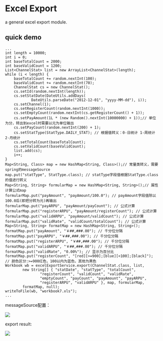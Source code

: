 Excel Export
===

a general excel export module.

quick demo
---

	...
	int length = 10000;
	int i = 0;
	int baseTotalCount = 2000;
	int baseValidCount = 1200;
	List<ChannelStat> list = new ArrayList<ChannelStat>(length);
	while (i < length) {
		baseTotalCount += random.nextInt(100);
		baseValidCount += random.nextInt(70);
		ChannelStat cs = new ChannelStat();
		cs.setId(random.nextInt(length));
		cs.setStatDate(DateUtils.addDays(
				DateUtils.parseDate("2012-12-01", "yyyy-MM-dd"), i));
		cs.setChannel(1);
		cs.setRegisterCount(random.nextInt(1000));
		cs.setEmptyCount(random.nextInt(cs.getRegisterCount() + 1));
		cs.setPayAmount(1L * (new Random().nextInt(10000000) + 1));// 单位为分，转出到excel时需要以元为单位输出
		cs.setPayCount(random.nextInt(200) + 1);
		cs.setStatType(StatType.DAILY_STAT); // 根据值转义：0-日统计 1-周统计 2-月统计
		cs.setTotalCount(baseTotalCount);
		cs.setValidCount(baseValidCount);
		list.add(cs);
		i++;
	}
	Map<String, Class> map = new HashMap<String, Class>();// 常量类转义，需要spring的messageSource
	map.put("statType", StatType.class); // statType字段值根据StatType.class的值进行转义
	Map<String, String> formularMap = new HashMap<String, String>();// 属性计算公式map
	formularMap.put("payAmount", "payAmount/100.0"); // payAmount字段值除以100.0后(即把分转为元)再输出
	formularMap.put("payARPU", "payAmount/payCount"); // 公式计算
	formularMap.put("registerARPU", "payAmount/registerCount"); // 公式计算
	formularMap.put("validARPU", "payAmount/validCount"); // 公式计算
	formularMap.put("validRate", "validCount/totalCount"); // 公式计算
	Map<String, String> formatMap = new HashMap<String, String>();
	formatMap.put("payAmount", "￥##,###.00"); // 千分位分隔
	formatMap.put("payARPU", "￥##,###.00"); // 千分位分隔
	formatMap.put("registerARPU", "￥##,###.00"); // 千分位分隔
	formatMap.put("validARPU", "￥##,###.00"); // 千分位分隔
	formatMap.put("validRate", "0.00%"); // 显示为百分比
	formatMap.put("registerCount", "[red][>=900];[blue][<100];[black]"); // 颜色区分:>=900红色，100以内为蓝色，其他为黑色
	Workbook wb = excelExportService.export(ChannelStat.class, list,
			new String[] { "statDate", "statType", "totalCount",
					"registerCount", "validCount", "validRate",
					"emptyCount", "payCount", "payAmount", "payARPU",
					"registerARPU", "validARPU" }, map, formularMap,
			formatMap, null);
	writeToFile(wb, "workbook7.xls");
	...

messageSource配置：

![](http://d.pr/i/2WWW+)

export result:

![](http://d.pr/i/p6pZ+)
